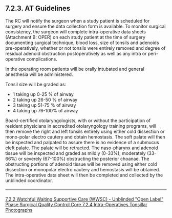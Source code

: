 ## 7.2.3. AT Guidelines

The RC will notify the surgeon when a study patient is scheduled for surgery and ensure the
data collection form is available. To monitor surgical consistency, the surgeon will complete
intra-operative data sheets (Attachment B: OPER) on each study patient at the time of surgery
documenting surgical technique, blood loss, size of tonsils and adenoids pre-operatively,
whether or not tonsils were entirely removed and degree of residual adenoid obstruction postoperatively
as well as any intra or peri-operative complications.

In the operating room patients will be orally intubated and general anesthesia will be
administered.

Tonsil size will be graded as:

* 1 taking up 0-25 % of airway
* 2 taking up 26-50 % of airway
* 3 taking up 51-75 % of airway
* 4 taking up 76-100% of airway

Board-certified otolaryngologists, with or without the participation of resident physicians in
accredited otolaryngology training programs, will then remove the right and left tonsils entirely
using either cold dissection or mono-polar electro cautery and obtain hemostasis.
The soft palate will then be inspected and palpated to assure there is no evidence of a submucus
cleft palate. The palate will be retracted. The naso-pharynx and adenoid tissue will be
inspected and graded as mildly (0-33%), moderately (33-66%) or severely (67-100%)
obstructing the posterior choanae. The obstructing portions of adenoid tissue will be removed
using either cold dissection or monopolar electro cautery and hemostasis will be obtained. The
intra-operative data sheet will then be completed and collected by the unblinded coordinator.


<hr class="soften" style="margin-top: 20px;margin-bottom: 20px;"/>

<div class="center">
<div class="btn-group">
  <a href=":pages_path:/manuals/surgical-quality-control-core/7-02-02-wwsc-unblinded-phase.md" class="btn btn-default">
    <span class="glyphicon glyphicon-chevron-left"></span>
    7.2.2 Watchful Waiting Supportive Care (WWSC) - Unblinded "Open Label" Phase
  </a>

  <a href=":pages_path:/manuals/surgical-quality-control-core" class="btn btn-default">
    <span class="glyphicon glyphicon-chevron-up"></span>
    Surgical Quality Control Core
  </a>

  <a href=":pages_path:/manuals/surgical-quality-control-core/7-02-04-intra-operative-tonsillar-photos.md" class="btn btn-success">
    7.2.4 Intra-Operatives Tonsillar Photographs
    <span class="glyphicon glyphicon-chevron-right"></span>
  </a>
</div>
</div>